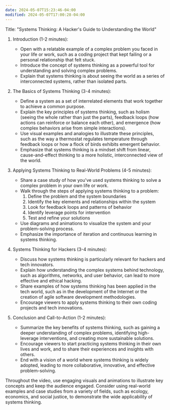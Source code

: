 ```yaml
---
date: 2024-05-07T15:23:46-04:00
modified: 2024-05-07T17:00:28-04:00
---
```


Title: "Systems Thinking: A Hacker's Guide to Understanding the World"

1. Introduction (1-2 minutes):
   - Open with a relatable example of a complex problem you faced in your life or work, such as a coding project that kept failing or a personal relationship that felt stuck.
   - Introduce the concept of systems thinking as a powerful tool for understanding and solving complex problems.
   - Explain that systems thinking is about seeing the world as a series of interconnected systems, rather than isolated parts.

2. The Basics of Systems Thinking (3-4 minutes):
   - Define a system as a set of interrelated elements that work together to achieve a common purpose.
   - Explain the key principles of systems thinking, such as holism (seeing the whole rather than just the parts), feedback loops (how actions can reinforce or balance each other), and emergence (how complex behaviors arise from simple interactions).
   - Use visual examples and analogies to illustrate these principles, such as the way a thermostat regulates temperature through feedback loops or how a flock of birds exhibits emergent behavior.
   - Emphasize that systems thinking is a mindset shift from linear, cause-and-effect thinking to a more holistic, interconnected view of the world.

3. Applying Systems Thinking to Real-World Problems (4-5 minutes):
   - Share a case study of how you've used systems thinking to solve a complex problem in your own life or work.
   - Walk through the steps of applying systems thinking to a problem:
     1. Define the problem and the system boundaries
     2. Identify the key elements and relationships within the system
     3. Look for feedback loops and patterns of behavior
     4. Identify leverage points for intervention
     5. Test and refine your solutions
   - Use diagrams and animations to visualize the system and your problem-solving process.
   - Emphasize the importance of iteration and continuous learning in systems thinking.

4. Systems Thinking for Hackers (3-4 minutes):
   - Discuss how systems thinking is particularly relevant for hackers and tech innovators.
   - Explain how understanding the complex systems behind technology, such as algorithms, networks, and user behavior, can lead to more effective and ethical hacking.
   - Share examples of how systems thinking has been applied in the tech world, such as in the development of the Internet or the creation of agile software development methodologies.
   - Encourage viewers to apply systems thinking to their own coding projects and tech innovations.

5. Conclusion and Call-to-Action (1-2 minutes):
   - Summarize the key benefits of systems thinking, such as gaining a deeper understanding of complex problems, identifying high-leverage interventions, and creating more sustainable solutions.
   - Encourage viewers to start practicing systems thinking in their own lives and work, and to share their experiences and insights with others.
   - End with a vision of a world where systems thinking is widely adopted, leading to more collaborative, innovative, and effective problem-solving.

Throughout the video, use engaging visuals and animations to illustrate key concepts and keep the audience engaged. Consider using real-world examples and case studies from a variety of fields, such as ecology, economics, and social justice, to demonstrate the wide applicability of systems thinking.